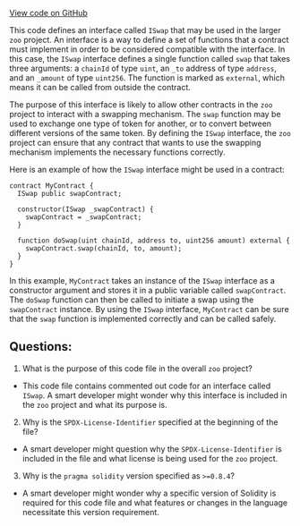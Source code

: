 [View code on GitHub](zoo-labs/zoo/blob/master/contracts/src/interfaces/ISwap.sol)

This code defines an interface called `ISwap` that may be used in the larger `zoo` project. An interface is a way to define a set of functions that a contract must implement in order to be considered compatible with the interface. In this case, the `ISwap` interface defines a single function called `swap` that takes three arguments: a `chainId` of type `uint`, an `_to` address of type `address`, and an `_amount` of type `uint256`. The function is marked as `external`, which means it can be called from outside the contract.

The purpose of this interface is likely to allow other contracts in the `zoo` project to interact with a swapping mechanism. The `swap` function may be used to exchange one type of token for another, or to convert between different versions of the same token. By defining the `ISwap` interface, the `zoo` project can ensure that any contract that wants to use the swapping mechanism implements the necessary functions correctly.

Here is an example of how the `ISwap` interface might be used in a contract:

```
contract MyContract {
  ISwap public swapContract;

  constructor(ISwap _swapContract) {
    swapContract = _swapContract;
  }

  function doSwap(uint chainId, address to, uint256 amount) external {
    swapContract.swap(chainId, to, amount);
  }
}
```

In this example, `MyContract` takes an instance of the `ISwap` interface as a constructor argument and stores it in a public variable called `swapContract`. The `doSwap` function can then be called to initiate a swap using the `swapContract` instance. By using the `ISwap` interface, `MyContract` can be sure that the `swap` function is implemented correctly and can be called safely.
## Questions: 
 1. What is the purpose of this code file in the overall `zoo` project?
- This code file contains commented out code for an interface called `ISwap`. A smart developer might wonder why this interface is included in the `zoo` project and what its purpose is.

2. Why is the `SPDX-License-Identifier` specified at the beginning of the file?
- A smart developer might question why the `SPDX-License-Identifier` is included in the file and what license is being used for the `zoo` project.

3. Why is the `pragma solidity` version specified as `>=0.8.4`?
- A smart developer might wonder why a specific version of Solidity is required for this code file and what features or changes in the language necessitate this version requirement.